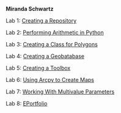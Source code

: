 **Miranda Schwartz**

Lab 1: [Creating a Repository](https://github.com/mschwartz-tamu/Schwartz_GEOG676/tree/main/Labs/Lab1)

Lab 2: [Performing Arithmetic in Python](https://github.com/mschwartz-tamu/Schwartz_GEOG676/tree/main/Labs/Lab2)

Lab 3: [Creating a Class for Polygons](https://github.com/mschwartz-tamu/Schwartz_GEOG676/tree/main/Labs/Lab3)

Lab 4: [Creating a Geobatabase](https://github.com/mschwartz-tamu/Schwartz_GEOG676/tree/main/Labs/Lab4)

Lab 5: [Creating a Toolbox](https://github.com/mschwartz-tamu/Schwartz_GEOG676/tree/main/Labs/Lab5)

Lab 6: [Using Arcpy to Create Maps](https://github.com/mschwartz-tamu/Schwartz_GEOG676/tree/main/Labs/Lab6)

Lab 7: [Working With Multivalue Parameters](https://github.com/mschwartz-tamu/Schwartz_GEOG676/tree/main/Labs/Lab7)

Lab 8: [EPortfolio](https://github.com/mschwartz-tamu/Schwartz_GEOG676/tree/main/Labs/Lab8)
